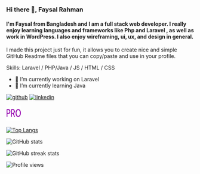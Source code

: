 ### Hi there 👋, Faysal Rahman
#### I'm Faysal from Bangladesh and I am a full stack web developer. I really enjoy learning languages and frameworks like Php and Laravel , as well as work in WordPress. I also enjoy wireframing, ui, ux, and design in general.
I made this project just for fun, it allows you to create nice and simple GitHub Readme files that you can copy/paste and use in your profile.

Skills: Laravel / PHP/Java / JS / HTML / CSS

- 🔭 I’m currently working on Laravel 
- 🌱 I’m currently learning Java 


[<img src='https://cdn.jsdelivr.net/npm/simple-icons@3.0.1/icons/github.svg' alt='github' height='40'>](https://github.com/Faysal1244)  [<img src='https://cdn.jsdelivr.net/npm/simple-icons@3.0.1/icons/linkedin.svg' alt='linkedin' height='40'>](https://www.linkedin.com/in/https://www.linkedin.com/in/faysal-rahman12/)  

<a href='https://github.com/pricing'><img src='https://raw.githubusercontent.com/acervenky/animated-github-badges/master/assets/pro.gif' width='40' height='40'></a> 

[![Top Langs](https://github-readme-stats.vercel.app/api/top-langs/?username=Faysal1244)](https://github.com/anuraghazra/github-readme-stats)

![GitHub stats](https://github-readme-stats.vercel.app/api?username=Faysal1244&show_icons=true)  

![GitHub streak stats](https://github-readme-streak-stats.herokuapp.com/?user=Faysal1244)  

![Profile views](https://gpvc.arturio.dev/Faysal1244)  
